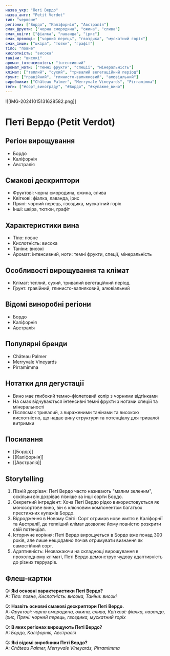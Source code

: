 ```yaml
---
назва_укр: "Петі Вердо"
назва_англ: "Petit Verdot"
тип: "червоне"
регіони: ["Бордо", "Каліфорнія", "Австралія"]
смак_фрукти: ["чорна смородина", "ожина", "слива"]
смак_квіти: ["фіалка", "лаванда", "ірис"]
смак_прянощі: ["чорний перець", "гвоздика", "мускатний горіх"]
смак_інше: ["шкіра", "тютюн", "графіт"]
тіло: "повне"
кислотність: "висока"
таніни: "високі"
аромат_інтенсивність: "інтенсивний"
аромат_ноти: ["темні фрукти", "спеції", "мінеральність"]
клімат: ["теплий", "сухий", "тривалий вегетаційний період"]
ґрунт: ["гравійний", "глинисто-вапняковий", "алювіальний"]
виробники: ["Château Palmer", "Merryvale Vineyards", "Pirramimma"]
теги: ["#сорт_винограду", "#Бордо", "#купажне_вино"]
---
```

![[IMG-20241015131628582.png]]
# Петі Вердо (Petit Verdot)

## Регіон вирощування
- Бордо
- Каліфорнія
- Австралія

## Смакові дескриптори
- Фруктові: чорна смородина, ожина, слива
- Квіткові: фіалка, лаванда, ірис
- Пряні: чорний перець, гвоздика, мускатний горіх
- Інші: шкіра, тютюн, графіт

## Характеристики вина
- Тіло: повне
- Кислотність: висока
- Таніни: високі
- Аромат: інтенсивний, ноти: темні фрукти, спеції, мінеральність

## Особливості вирощування та клімат
- Клімат: теплий, сухий, тривалий вегетаційний період
- Ґрунт: гравійний, глинисто-вапняковий, алювіальний

## Відомі виноробні регіони
- Бордо
- Каліфорнія
- Австралія

## Популярні бренди
- Château Palmer
- Merryvale Vineyards
- Pirramimma

## Нотатки для дегустації
- Вино має глибокий темно-фіолетовий колір з чорними відтінками
- На смак відчуваються інтенсивні темні фрукти з нотами спецій та мінеральності
- Післясмак тривалий, з вираженими танінами та високою кислотністю, що надає вину структури та потенціалу для тривалої витримки

## Посилання
- [[Бордо]]
- [[Каліфорнія]]
- [[Австралія]]

## Storytelling
1. Пізній дозрівач: Петі Вердо часто називають "малим зеленим", оскільки він дозріває пізніше за інші сорти Бордо.
2. Секретний інгредієнт: Хоча Петі Вердо рідко використовується як моносортове вино, він є ключовим компонентом багатьох престижних купажів Бордо.
3. Відродження в Новому Світі: Сорт отримав нове життя в Каліфорнії та Австралії, де тепліший клімат дозволяє йому повністю розкрити свій потенціал.
4. Історичне коріння: Петі Вердо вирощується в Бордо вже понад 300 років, але лише нещодавно почав отримувати визнання як самостійний сорт.
5. Адаптивність: Незважаючи на складнощі вирощування в прохолодному кліматі, Петі Вердо демонструє чудову адаптивність до різних терруарів.

## Флеш-картки
Q: **Які основні характеристики Петі Вердо?**  
A: *Тіло: повне, Кислотність: висока, Таніни: високі*

Q: **Назвіть основні смакові дескриптори Петі Вердо.**  
A: *Фруктові: чорна смородина, ожина, слива, Квіткові: фіалка, лаванда, ірис, Пряні: чорний перець, гвоздика, мускатний горіх*

Q: **В яких регіонах вирощують Петі Вердо?**  
A: *Бордо, Каліфорнія, Австралія*

Q: **Які відомі виробники Петі Вердо?**  
A: *Château Palmer, Merryvale Vineyards, Pirramimma*